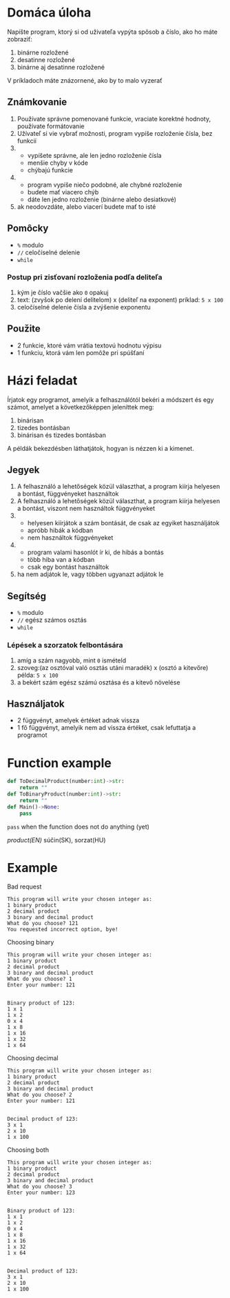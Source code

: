 # Domáca úloha
Napíšte program, ktorý si od uživateľa vypýta spôsob a číslo, ako ho máte zobraziť:
1. binárne rozložené
1. desatinne rozložené
1. binárne aj desatinne rozložené

V príkladoch máte znázornené, ako by to malo vyzerať

## Známkovanie
<ol>
<li> Používate správne pomenované funkcie, vraciate korektné hodnoty, používate formátovanie
</li>
<li> Užívateľ si vie vybrať možnosti, program vypíše rozloženie čísla, bez funkcií
</li>
  <li>
  <ul>
    <li>vypíšete správne, ale len jedno rozloženie čísla
    <li>menšie chyby v kóde</li>
    <li>chýbajú funkcie</li>
    </li>
    </ul>
</li>
  <li>
    <ul>
    <li>program vypíše niečo podobné, ale chybné rozloženie
    <li>budete mať viacero chýb</li>
    <li>dáte len jedno rozloženie (binárne alebo desiatkové)</li>
    </li>
    </ul>
  </li>
  
  <li>ak neodovzdáte, alebo viacerí budete mať to isté</li>
</ol>

## Pomôcky
- `%` modulo
- `//` celočíselné delenie
- `while`

### Postup pri zisťovaní rozloženia podľa deliteľa
1. kým je číslo vačšie ako `0` opakuj
1. text: (zvyšok po delení delitelom) x (deliteľ na exponent) príklad: `5 x 100`
1. celočíselné delenie čísla a zvýšenie exponentu

## Použite
- 2 funkcie, ktoré vám vrátia textovú hodnotu výpisu
- 1 funkciu, ktorá vám len pomôže pri spúšťaní

# Házi feladat
Írjatok egy programot, amelyik a felhasználótól bekéri a módszert és egy számot, amelyet a következőképpen jeleníttek meg:
1. binárisan
1. tizedes bontásban
1. binárisan és tizedes bontásban

A példák bekezdésben láthatjátok, hogyan is nézzen ki a kimenet.
## Jegyek
<ol>
 <li> A felhasználó a lehetőségek közül választhat, a program kiírja helyesen a bontást, függvényeket használtok
 </li>
 <li>A felhasználó a lehetőségek közül választhat, a program kiírja helyesen a bontást, viszont nem használtok függvényeket
 </li>
 <li>
 <ul>
    <li>helyesen kiírjátok a szám bontását, de csak az egyiket használjátok
    <li>apróbb hibák a kódban</li>
    <li>nem használtok függvényeket</li>
    </li>
 </ul>
 </li>
  <li>
    <ul>
    <li>program valami hasonlót ír ki, de hibás a bontás
    <li>több hiba van a kódban</li>
    <li>csak egy bontást használtok</li>
    </li>
    </ul>
  </li>

  <li>ha nem adjátok le, vagy többen ugyanazt adjátok le</li> 
 
</ol>

## Segítség
- `%` modulo
- `//` egész számos osztás
- `while`

### Lépések a szorzatok felbontására
1. amíg a szám nagyobb, mint `0` ismételd
1. szoveg:(az osztóval való osztás utáni maradék) x (osztó a kitevőre) példa: `5 x 100`
1. a bekért szám egész számú osztása és a kitevő növelése

## Használjatok
- 2 függvényt, amelyek értéket adnak vissza
- 1 fő függvényt, amelyik nem ad vissza értéket, csak lefuttatja a programot

# Function example
```py
def ToDecimalProduct(number:int)->str:
    return ""
def ToBinaryProduct(number:int)->str:
    return ""
def Main()->None:
    pass
```
`pass` when the function does not do anything (yet)

_product(EN)_ súčin(SK), sorzat(HU)

# Example
Bad request
```
This program will write your chosen integer as:
1 binary product
2 decimal product
3 binary and decimal product
What do you choose? 121
You requested incorrect option, bye!
```
Choosing binary
```
This program will write your chosen integer as:
1 binary product
2 decimal product
3 binary and decimal product
What do you choose? 1
Enter your number: 121


Binary product of 123:
1 x 1
1 x 2
0 x 4
1 x 8
1 x 16
1 x 32
1 x 64
```
Choosing decimal
```
This program will write your chosen integer as:
1 binary product
2 decimal product
3 binary and decimal product
What do you choose? 2
Enter your number: 121


Decimal product of 123:
3 x 1
2 x 10
1 x 100
```
Choosing both
```
This program will write your chosen integer as:
1 binary product
2 decimal product
3 binary and decimal product
What do you choose? 3
Enter your number: 123


Binary product of 123:
1 x 1
1 x 2
0 x 4
1 x 8
1 x 16
1 x 32
1 x 64


Decimal product of 123:
3 x 1
2 x 10
1 x 100
```
